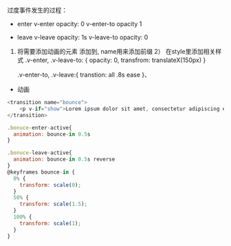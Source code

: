 过度事件发生的过程：  
  - enter
    v-enter opacity: 0
    v-enter-to opacity 1

  - leave
    v-leave opacity: 1s 
    v-leave-to opacity: 0

1) 将需要添加动画的元素 添加到<transtion name=""></transtion>, name用来添加前缀
2） 在style里添加相关样式
    .v-enter,
    .v-leave-to: {
      opacity: 0,
      transfrom: translateX(150px)
    }

    .v-enter-to,
    .v-leave:{
      transtion: all .8s ease
    }、


- 动画
```js
<transition name="bounce">
    <p v-if="show">Lorem ipsum dolor sit amet, consectetur adipiscing elit. Mauris facilisis enim libero, at lacinia diam fermentum id. Pellentesque habitant morbi tristique senectus et netus.</p>
</transition>

.bonuce-enter-active{
  animation: bounce-in 0.5s
}

.bonuce-leave-active{
  animation: bounce-in 0.5s reverse
}
@keyframes bounce-in {
  0% {
    transform: scale(0);
  }
  50% {
    transform: scale(1.5);
  }
  100% {
    transform: scale(1);
  }
}
```